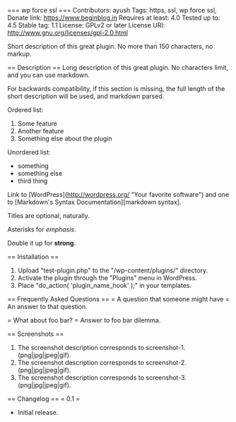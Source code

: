 === wp force ssl ===
Contributors: ayush
Tags: https, ssl, wp force ssl,
Donate link: https://www.beginblog.in
Requires at least: 4.0
Tested up to: 4.5
Stable tag: 1.1
License: GPLv2 or later
License URI: http://www.gnu.org/licenses/gpl-2.0.html

Short description of this great plugin. No more than 150 characters, no markup.

== Description ==
Long description of this great plugin. No characters limit, and you can use markdown.

For backwards compatibility, if this section is missing, the full length of the short description will be used, and
markdown parsed.

Ordered list:

1. Some feature
1. Another feature
1. Something else about the plugin

Unordered list:

* something
* something else
* third thing

Link to [WordPress](http://wordpress.org/ \"Your favorite software\") and one to [Markdown\'s Syntax Documentation][markdown syntax].

Titles are optional, naturally.

Asterisks for *emphasis*.

Double it up  for **strong**.

== Installation ==
1. Upload \"test-plugin.php\" to the \"/wp-content/plugins/\" directory.
1. Activate the plugin through the \"Plugins\" menu in WordPress.
1. Place \"do_action( \'plugin_name_hook\' );\" in your templates.

== Frequently Asked Questions ==
= A question that someone might have =
An answer to that question.

= What about foo bar? =
Answer to foo bar dilemma.

== Screenshots ==
1. The screenshot description corresponds to screenshot-1.(png|jpg|jpeg|gif).
2. The screenshot description corresponds to screenshot-2.(png|jpg|jpeg|gif).
3. The screenshot description corresponds to screenshot-3.(png|jpg|jpeg|gif).

== Changelog ==
= 0.1 =
* Initial release.
